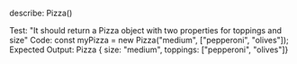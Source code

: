 describe: Pizza()

Test: "It should return a Pizza object with two properties for toppings and size"
Code: const myPizza = new Pizza("medium", ["pepperoni", "olives"]);
Expected Output: Pizza { size: "medium", toppings: ["pepperoni", "olives"]}